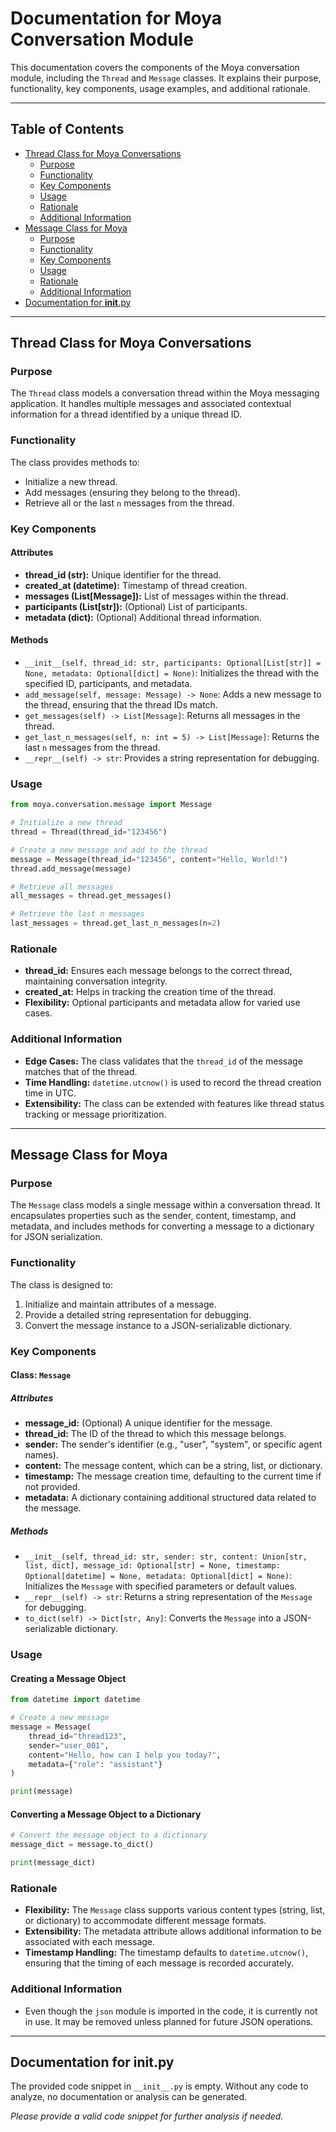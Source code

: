# Documentation for Moya Conversation Module

This documentation covers the components of the Moya conversation module, including the `Thread` and `Message` classes. It explains their purpose, functionality, key components, usage examples, and additional rationale.

---

## Table of Contents
- [Thread Class for Moya Conversations](#thread-class-for-moya-conversations)
  - [Purpose](#purpose)
  - [Functionality](#functionality)
  - [Key Components](#key-components)
  - [Usage](#usage)
  - [Rationale](#rationale)
  - [Additional Information](#additional-information)
- [Message Class for Moya](#message-class-for-moya)
  - [Purpose](#purpose-1)
  - [Functionality](#functionality-1)
  - [Key Components](#key-components-1)
  - [Usage](#usage-1)
  - [Rationale](#rationale-1)
  - [Additional Information](#additional-information-1)
- [Documentation for __init__.py](#documentation-for-initpy)

---

## Thread Class for Moya Conversations

### Purpose
The `Thread` class models a conversation thread within the Moya messaging application. It handles multiple messages and associated contextual information for a thread identified by a unique thread ID.

### Functionality
The class provides methods to:
- Initialize a new thread.
- Add messages (ensuring they belong to the thread).
- Retrieve all or the last `n` messages from the thread.

### Key Components

#### Attributes
- **thread_id (str):** Unique identifier for the thread.
- **created_at (datetime):** Timestamp of thread creation.
- **messages (List[Message]):** List of messages within the thread.
- **participants (List[str]):** (Optional) List of participants.
- **metadata (dict):** (Optional) Additional thread information.

#### Methods
- `__init__(self, thread_id: str, participants: Optional[List[str]] = None, metadata: Optional[dict] = None)`: Initializes the thread with the specified ID, participants, and metadata.
- `add_message(self, message: Message) -> None`: Adds a new message to the thread, ensuring that the thread IDs match.
- `get_messages(self) -> List[Message]`: Returns all messages in the thread.
- `get_last_n_messages(self, n: int = 5) -> List[Message]`: Returns the last `n` messages from the thread.
- `__repr__(self) -> str`: Provides a string representation for debugging.

### Usage
```python
from moya.conversation.message import Message

# Initialize a new thread
thread = Thread(thread_id="123456")

# Create a new message and add to the thread
message = Message(thread_id="123456", content="Hello, World!")
thread.add_message(message)

# Retrieve all messages
all_messages = thread.get_messages()

# Retrieve the last n messages
last_messages = thread.get_last_n_messages(n=2)
```

### Rationale
- **thread_id:** Ensures each message belongs to the correct thread, maintaining conversation integrity.
- **created_at:** Helps in tracking the creation time of the thread.
- **Flexibility:** Optional participants and metadata allow for varied use cases.

### Additional Information
- **Edge Cases:** The class validates that the `thread_id` of the message matches that of the thread.
- **Time Handling:** `datetime.utcnow()` is used to record the thread creation time in UTC.
- **Extensibility:** The class can be extended with features like thread status tracking or message prioritization.

---

## Message Class for Moya

### Purpose
The `Message` class models a single message within a conversation thread. It encapsulates properties such as the sender, content, timestamp, and metadata, and includes methods for converting a message to a dictionary for JSON serialization.

### Functionality
The class is designed to:
1. Initialize and maintain attributes of a message.
2. Provide a detailed string representation for debugging.
3. Convert the message instance to a JSON-serializable dictionary.

### Key Components

#### Class: `Message`

##### Attributes
- **message_id:** (Optional) A unique identifier for the message.
- **thread_id:** The ID of the thread to which this message belongs.
- **sender:** The sender's identifier (e.g., "user", "system", or specific agent names).
- **content:** The message content, which can be a string, list, or dictionary.
- **timestamp:** The message creation time, defaulting to the current time if not provided.
- **metadata:** A dictionary containing additional structured data related to the message.

##### Methods
- `__init__(self, thread_id: str, sender: str, content: Union[str, list, dict], message_id: Optional[str] = None, timestamp: Optional[datetime] = None, metadata: Optional[dict] = None)`: Initializes the `Message` with specified parameters or default values.
- `__repr__(self) -> str`: Returns a string representation of the `Message` for debugging.
- `to_dict(self) -> Dict[str, Any]`: Converts the `Message` into a JSON-serializable dictionary.

### Usage

#### Creating a Message Object
```python
from datetime import datetime

# Create a new message
message = Message(
    thread_id="thread123",
    sender="user_001",
    content="Hello, how can I help you today?",
    metadata={"role": "assistant"}
)

print(message)
```

#### Converting a Message Object to a Dictionary
```python
# Convert the message object to a dictionary
message_dict = message.to_dict()

print(message_dict)
```

### Rationale
- **Flexibility:** The `Message` class supports various content types (string, list, or dictionary) to accommodate different message formats.
- **Extensibility:** The metadata attribute allows additional information to be associated with each message.
- **Timestamp Handling:** The timestamp defaults to `datetime.utcnow()`, ensuring that the timing of each message is recorded accurately.

### Additional Information
- Even though the `json` module is imported in the code, it is currently not in use. It may be removed unless planned for future JSON operations.

---

## Documentation for __init__.py

The provided code snippet in `__init__.py` is empty. Without any code to analyze, no documentation or analysis can be generated.

*Please provide a valid code snippet for further analysis if needed.*